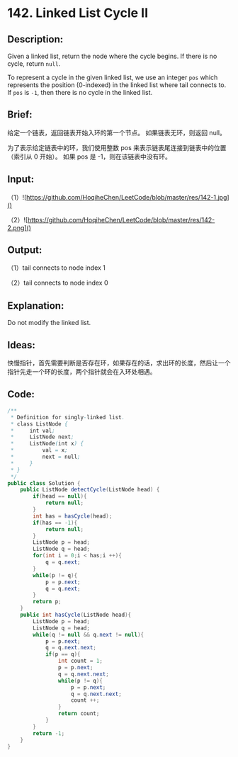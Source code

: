 # 142. Linked List Cycle II

## Description:

Given a linked list, return the node where the cycle begins. If there is no cycle, return `null`.

To represent a cycle in the given linked list, we use an integer `pos` which represents the position (0-indexed) in the linked list where tail connects to. If `pos` is `-1`, then there is no cycle in the linked list.

## Brief:

给定一个链表，返回链表开始入环的第一个节点。 如果链表无环，则返回 null。

为了表示给定链表中的环，我们使用整数 pos 来表示链表尾连接到链表中的位置（索引从 0 开始）。 如果 pos 是 -1，则在该链表中没有环。

## Input:

（1）![https://github.com/HoqiheChen/LeetCode/blob/master/res/142-1.jpg]()

（2）![https://github.com/HoqiheChen/LeetCode/blob/master/res/142-2.png]()

## Output:

（1）tail connects to node index 1

（2）tail connects to node index 0

## Explanation:

Do not modify the linked list.

## Ideas:

快慢指针，首先需要判断是否存在环，如果存在的话，求出环的长度，然后让一个指针先走一个环的长度，两个指针就会在入环处相遇。
## Code:

```java
/**
 * Definition for singly-linked list.
 * class ListNode {
 *     int val;
 *     ListNode next;
 *     ListNode(int x) {
 *         val = x;
 *         next = null;
 *     }
 * }
 */
public class Solution {
    public ListNode detectCycle(ListNode head) {
        if(head == null){
            return null;
        }
        int has = hasCycle(head);
        if(has == -1){
            return null;
        }
        ListNode p = head;
        ListNode q = head;
        for(int i = 0;i < has;i ++){
            q = q.next;
        }
        while(p != q){
            p = p.next;
            q = q.next;
        }
        return p;
    }
    public int hasCycle(ListNode head){
        ListNode p = head;
        ListNode q = head;
        while(q != null && q.next != null){
            p = p.next;
            q = q.next.next;
            if(p == q){
                int count = 1;
                p = p.next;
                q = q.next.next;
                while(p != q){
                    p = p.next;
                    q = q.next.next;
                    count ++;
                }
                return count;
            }
        }
        return -1;
    }
}
```

